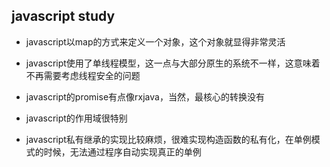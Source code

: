 ## javascript study

 * javascript以map的方式来定义一个对象，这个对象就显得非常灵活
 
 * javascript使用了单线程模型，这一点与大部分原生的系统不一样，这意味着不再需要考虑线程安全的问题
 
 * javascript的promise有点像rxjava，当然，最核心的转换没有
 
 * javascript的作用域很特别
 
 * javascript私有继承的实现比较麻烦，很难实现构造函数的私有化，在单例模式的时候，无法通过程序自动实现真正的单例
 



